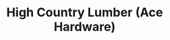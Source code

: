 ---
title: "High Country Lumber (Ace Hardware)"
url: /mammoth-lakes/high-country-lumber-ace-hardware/
shop: hardware
---